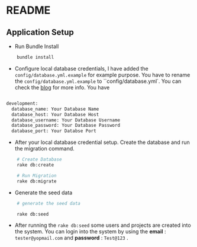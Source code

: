 # README

## Application Setup

* Run Bundle Install

```sh
	bundle install
```

* Configure local database credentials, I have added the `config/database.yml.example` for example purpose. You have to rename the `config/database.yml.example` to ``config/database.yml`.	You can check the <a href='https://www.freshworks.com/eng-blogs/managing-rails-application-secrets-with-encrypted-credentials-blog/'>blog</a> for more info. You have 

```sh

development:
  database_name: Your Database Name
  database_host: Your Database Host
  database_username: Your Database Username
  database_password: Your Database Password
  database_port: Your Databse Port    

```

* After your local database credential setup. Create the database and run the migration command.

```sh
	# Create Database
	rake db:create

	# Run Migration
	rake db:migrate
``` 

* Generate the seed data

```sh
	# generate the seed data

	rake db:seed
```

* After running the `rake db:seed` some users and projects are created into the system. You can login into the system by using the <b>email</b> : `tester@yopmail.com` and <b>password</b> : `Test@123` .
